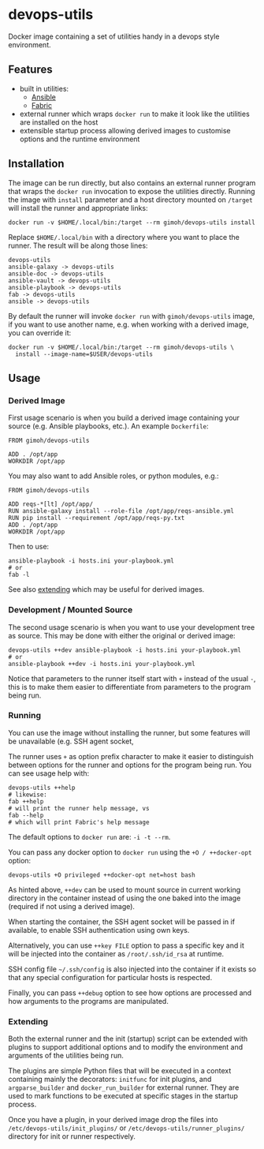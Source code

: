 # devops-utils

Docker image containing a set of utilities handy in a devops style
environment.


## Features

 - built in utilities:
   - [Ansible](http://www.ansible.com/)
   - [Fabric](http://www.fabfile.org/)
 - external runner which wraps `docker run` to make it look like the
   utilities are installed on the host
 - extensible startup process allowing derived images to customise
   options and the runtime environment


## Installation

The image can be run directly, but also contains an external runner
program that wraps the `docker run` invocation to expose the utilities
directly.  Running the image with `install` parameter and a host
directory mounted on `/target` will install the runner and appropriate
links:

    docker run -v $HOME/.local/bin:/target --rm gimoh/devops-utils install

Replace `$HOME/.local/bin` with a directory where you want to place the
runner.  The result will be along those lines:

    devops-utils
    ansible-galaxy -> devops-utils
    ansible-doc -> devops-utils
    ansible-vault -> devops-utils
    ansible-playbook -> devops-utils
    fab -> devops-utils
    ansible -> devops-utils

By default the runner will invoke `docker run` with `gimoh/devops-utils`
image, if you want to use another name, e.g. when working with a derived
image, you can override it:

    docker run -v $HOME/.local/bin:/target --rm gimoh/devops-utils \
      install --image-name=$USER/devops-utils


## Usage

### Derived Image

First usage scenario is when you build a derived image containing your
source (e.g. Ansible playbooks, etc.).  An example `Dockerfile`:

    FROM gimoh/devops-utils

    ADD . /opt/app
    WORKDIR /opt/app

You may also want to add Ansible roles, or python modules, e.g.:

    FROM gimoh/devops-utils

    ADD reqs-*[lt] /opt/app/
    RUN ansible-galaxy install --role-file /opt/app/reqs-ansible.yml
    RUN pip install --requirement /opt/app/reqs-py.txt
    ADD . /opt/app
    WORKDIR /opt/app

Then to use:

    ansible-playbook -i hosts.ini your-playbook.yml
    # or
    fab -l

See also [extending](#extending) which may be useful for derived
images.


### Development / Mounted Source

The second usage scenario is when you want to use your development
tree as source.  This may be done with either the original or derived
image:

    devops-utils ++dev ansible-playbook -i hosts.ini your-playbook.yml
    # or
    ansible-playbook ++dev -i hosts.ini your-playbook.yml

Notice that parameters to the runner itself start with `+` instead of
the usual `-`, this is to make them easier to differentiate from
parameters to the program being run.


### Running

You can use the image without installing the runner, but some features
will be unavailable (e.g. SSH agent socket,

The runner uses `+` as option prefix character to make it easier to
distinguish between options for the runner and options for the program
being run.  You can see usage help with:

    devops-utils ++help
    # likewise:
    fab ++help
    # will print the runner help message, vs
    fab --help
    # which will print Fabric's help message

The default options to `docker run` are: `-i -t --rm`.

You can pass any docker option to `docker run` using the
`+O / ++docker-opt` option:

    devops-utils +O privileged ++docker-opt net=host bash

As hinted above, `++dev` can be used to mount source in current working
directory in the container instead of using the one baked into the
image (required if not using a derived image).

When starting the container, the SSH agent socket will be passed in if
available, to enable SSH authentication using own keys.

Alternatively, you can use `++key FILE` option to pass a specific key
and it will be injected into the container as `/root/.ssh/id_rsa` at
runtime.

SSH config file `~/.ssh/config` is also injected into the container if
it exists so that any special configuration for particular hosts is
respected.

Finally, you can pass `++debug` option to see how options are processed
and how arguments to the programs are manipulated.


### Extending

Both the external runner and the init (startup) script can be extended
with plugins to support additional options and to modify the
environment and arguments of the utilities being run.

The plugins are simple Python files that will be executed in a context
containing mainly the decorators: `initfunc` for init plugins, and
`argparse_builder` and `docker_run_builder` for external runner.  They
are used to mark functions to be executed at specific stages in the
startup process.

<!---
@todo: link to API docs
should define ...
-->

Once you have a plugin, in your derived image drop the files into
`/etc/devops-utils/init_plugins/` or
`/etc/devops-utils/runner_plugins/` directory for init or runner
respectively.

